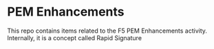 PEM Enhancements
================

This repo contains items related to the F5 PEM Enhancements activity.
Internally, it is a concept called Rapid Signature
